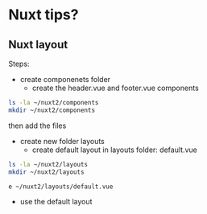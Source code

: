 # Nuxt tips?

## Nuxt layout
Steps:
- create componenets folder
   - create the header.vue and footer.vue components
```bash
ls -la ~/nuxt2/components
mkdir ~/nuxt2/components
```
then add the files

- create new folder layouts
   - create default layout in layouts folder: default.vue
```bash
ls -la ~/nuxt2/layouts
mkdir ~/nuxt2/layouts
```
```vim
e ~/nuxt2/layouts/default.vue
```

- use the default layout
